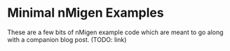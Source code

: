 # Minimal nMigen Examples

These are a few bits of nMigen example code which are meant to go along with a companion blog post. (TODO: link)
